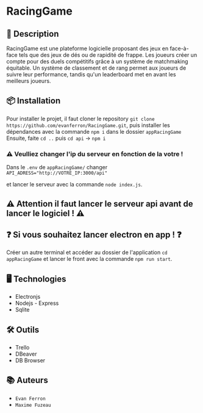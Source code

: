 # RacingGame

## 📝 Description

RacingGame est une plateforme logicielle proposant des jeux en face-à-face tels que des jeux de dés ou de rapidité de frappe. Les joueurs créer un compte pour des duels compétitifs grâce à un système de matchmaking équitable. Un système de classement et de rang permet aux joueurs de suivre leur performance, tandis qu'un leaderboard met en avant les meilleurs joueurs.

## 📦 Installation

Pour installer le projet, il faut cloner le repository `git clone https://github.com/evanferron/RacingGame.git`, puis installer les dépendances avec la commande `npm i` dans le dossier `appRacingGame` Ensuite, faite `cd ..` puis `cd api` -> `npm i` 

### ⚠️ Veulliez changer l'ip du serveur en fonction de la votre !

Dans le `.env` de `appRacingGame/` changer `API_ADRESS="http://VOTRE_IP:3000/api"`

et lancer le serveur avec la commande `node index.js`.

## ⚠️ Attention il faut lancer le serveur api avant de lancer le logiciel ! ⚠️

## ❓ Si vous souhaitez lancer electron en app ! ❓

Créer un autre terminal et accéder au dossier de l'application `cd appRacingGame` et lancer le front avec la commande `npm run start`.

## 🖥️ Technologies

- Electronjs
- Nodejs - Express
- Sqlite

## 🛠️ Outils

- Trello
- DBeaver
- DB Browser

## 📚 Auteurs

- `Evan Ferron`
- `Maxime Fuzeau`
